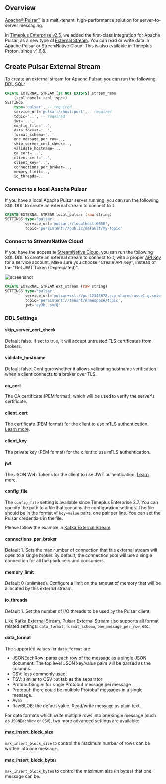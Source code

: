 ## Overview 

[Apache® Pulsar™](https://pulsar.apache.org/) is a multi-tenant, high-performance solution for server-to-server messaging.

In [Timeplus Enterprise v2.5](/enterprise-v2.5), we added the first-class integration for Apache Pulsar, as a new type of [External Stream](/external-stream). You can read or write data in Apache Pulsar or StreamNative Cloud. This is also available in Timeplus Proton, since v1.6.8.

## Create Pulsar External Stream

To create an external stream for Apache Pulsar, you can run the following DDL SQL:

```sql
CREATE EXTERNAL STREAM [IF NOT EXISTS] stream_name
    (<col_name1> <col_type>)
SETTINGS
    type='pulsar', -- required
    service_url='pulsar://host:port',-- required
    topic='..', -- required
    jwt='..',
    config_file='..',
    data_format='..',
    format_schema='..',
    one_message_per_row=..,
    skip_server_cert_check=..,
    validate_hostname=..,
    ca_cert='..',
    client_cert='..',
    client_key='..',
    connections_per_broker=..,
    memory_limit=..,
    io_threads=..
```
### Connect to a local Apache Pulsar

If you have a local Apache Pulsar server running, you can run the following SQL DDL to create an external stream to connect to it.

```sql
CREATE EXTERNAL STREAM local_pulsar (raw string)
SETTINGS type='pulsar',
         service_url='pulsar://localhost:6650',
         topic='persistent://public/default/my-topic'
```

### Connect to StreamNative Cloud
If you have the access to [StreamNative Cloud](https://console.streamnative.cloud), you can run the following SQL DDL to create an external stream to connect to it, with a proper [API Key](https://docs.streamnative.io/docs/api-keys-overview) for a service account. Make sure you choose "Create API Key", instead of the "Get JWT Token (Depreciated)".

![screenshot](/img/pulsar_api_key.png)

```sql
CREATE EXTERNAL STREAM ext_stream (raw string)
SETTINGS type='pulsar',
         service_url='pulsar+ssl://pc-12345678.gcp-shared-usce1.g.snio.cloud:6651',
         topic='persistent://tenant/namespace/topic',
         jwt='eyJh..syFQ'
```

### DDL Settings

#### skip_server_cert_check
Default false. If set to true, it will accept untrusted TLS certificates from brokers.

#### validate_hostname

Default false. Configure whether it allows validating hostname verification when a client connects to a broker over TLS.
#### ca_cert
The CA certificate (PEM format), which will be used to verify the server's certificate.
#### client_cert
The certificate (PEM format) for the client to use mTLS authentication. [Learn more](https://pulsar.apache.org/docs/3.3.x/security-tls-authentication/).
#### client_key
The private key (PEM format) for the client to use mTLS authentication.
#### jwt
The JSON Web Tokens for the client to use JWT authentication. [Learn more](https://docs.streamnative.io/docs/api-keys-overview).
#### config_file
The `config_file` setting is available since Timeplus Enterprise 2.7. You can specify the path to a file that contains the configuration settings. The file should be in the format of `key=value` pairs, one pair per line. You can set the Pulsar credentials in the file.

Please follow the example in [Kafka External Stream](/kafka-source#config_file).
#### connections_per_broker
Default 1. Sets the max number of connection that this external stream will open to a single broker. By default, the connection pool will use a single connection for all the producers and consumers.
#### memory_limit
Default 0 (unlimited). Configure a limit on the amount of memory that will be allocated by this external stream.
#### io_threads
Default 1. Set the number of I/O threads to be used by the Pulsar client.

Like [Kafka External Stream](/kafka-source), Pulsar External Stream also supports all format related settings: `data_format`, `format_schema`, `one_message_per_row`, etc.

#### data_format
The supported values for `data_format` are:

- JSONEachRow: parse each row of the message as a single JSON document. The top level JSON key/value pairs will be parsed as the columns. 
- CSV: less commonly used.
- TSV: similar to CSV but tab as the separator
- ProtobufSingle: for single Protobuf message per message
- Protobuf: there could be multiple Protobuf messages in a single message.
- Avro
- RawBLOB: the default value. Read/write message as plain text.

For data formats which write multiple rows into one single message (such as `JSONEachRow` or `CSV`), two more advanced settings are available:

#### max_insert_block_size
`max_insert_block_size` to control the maximum number of rows can be written into one message.

#### max_insert_block_bytes
`max_insert_block_bytes` to control the maximum size (in bytes) that one message can be.
